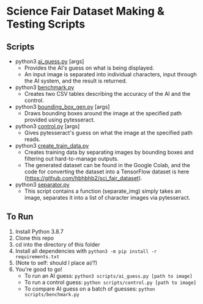 # Science Fair Dataset Making & Testing Scripts

## Scripts

* python3 [ai_guess.py](scripts/ai_guess.py) [args]
  * Provides the AI's guess on what is being displayed.
  * An input image is separated into individual characters, input through the AI system, and the result is returned.
* python3 [benchmark.py](scripts/benchmark.py)
  * Creates two CSV tables describing the accuracy of the AI and the control.
* python3 [bounding_box_gen.py](scripts/bounding_box_gen.py) [args]
  * Draws bounding boxes around the image at the specified path provided using pytesseract.
* python3 [control.py](scripts/control.py) [args]
  * Gives pytesseract's guess on what the image at the specified path reads.
* python3 [create_train_data.py](scripts/create_train_data.py)
  * Creates training data by separating images by bounding boxes and filtering out hard-to-manage outputs.
  * The generated dataset can be found in the Google Colab, and the code for converting the dataset into a TensorFlow dataset is here (https://github.com/hbhbhb2/sci_fair_dataset).
* python3 [separator.py](scripts/separator.py)
  * This script contains a function (separate_img) simply takes an image, separates it into a list of character images via pytesseract.

## To Run

1. Install Python 3.8.7
2. Clone this repo
3. cd into the directory of this folder
4. Install all dependencies with `python3 -m pip install -r requirements.txt`
5. (Note to self: should I place ai/?)
6. You're good to go!
   * To run an AI guess: `python3 scripts/ai_guess.py [path to image]`
   * To run a control guess: `python scripts/control.py [path to image]`
   * To compare AI guess on a batch of guesses: `python scripts/benchmark.py`
